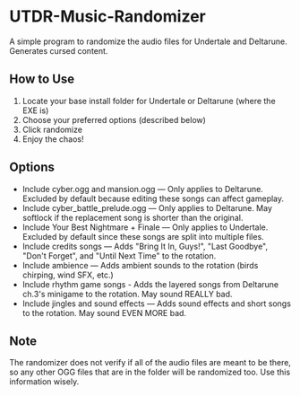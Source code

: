 # UTDR-Music-Randomizer
A simple program to randomize the audio files for Undertale and Deltarune. Generates cursed content.
## How to Use
1) Locate your base install folder for Undertale or Deltarune (where the EXE is)
2) Choose your preferred options (described below)
3) Click randomize
4) Enjoy the chaos!
## Options
* Include cyber.ogg and mansion.ogg — Only applies to Deltarune. Excluded by default because editing these songs can affect gameplay.
* Include cyber_battle_prelude.ogg — Only applies to Deltarune. May softlock if the replacement song is shorter than the original.
* Include Your Best Nightmare + Finale — Only applies to Undertale. Excluded by default since these songs are split into multiple files.
* Include credits songs — Adds "Bring It In, Guys!", "Last Goodbye", "Don't Forget", and "Until Next Time" to the rotation.
* Include ambience — Adds ambient sounds to the rotation (birds chirping, wind SFX, etc.)
* Include rhythm game songs - Adds the layered songs from Deltarune ch.3's minigame to the rotation. May sound REALLY bad.
* Include jingles and sound effects — Adds sound effects and short songs to the rotation. May sound EVEN MORE bad.
## Note
The randomizer does not verify if all of the audio files are meant to be there, so any other OGG files that are in the folder will be randomized too. Use this information wisely.
